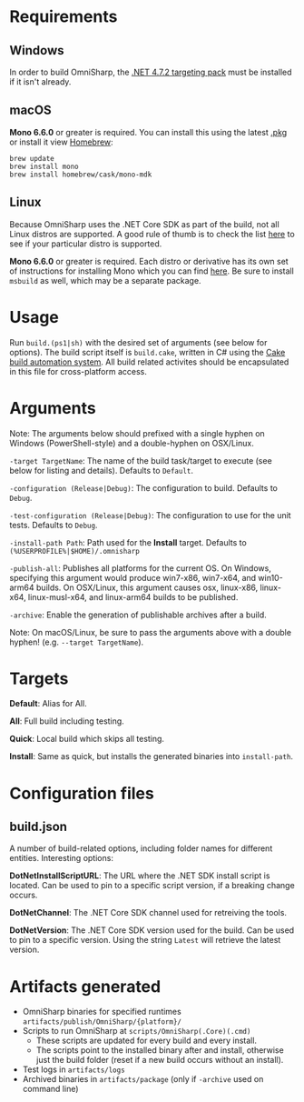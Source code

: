 # Requirements

## Windows

In order to build OmniSharp, the [.NET 4.7.2 targeting pack](https://dotnet.microsoft.com/download/dotnet-framework/thank-you/net472-developer-pack-offline-installer) must be installed if it isn't already.

## macOS

**Mono 6.6.0** or greater is required. You can install this using the latest [.pkg](http://www.mono-project.com/download/#download-mac) or install it view [Homebrew](https://brew.sh/):

```
brew update
brew install mono
brew install homebrew/cask/mono-mdk
```

## Linux

Because OmniSharp uses the .NET Core SDK as part of the build, not all Linux distros are supported. A good rule of thumb is to check the list [here](https://docs.microsoft.com/dotnet/core/install/dependencies?pivots=os-linux) to see if your particular distro is supported.

**Mono 6.6.0** or greater is required. Each distro or derivative has its own set of instructions for installing Mono which you can find [here](http://www.mono-project.com/download/#download-lin). Be sure to install `msbuild` as well, which may be a separate package.

# Usage

Run `build.(ps1|sh)` with the desired set of arguments (see below for options).
The build script itself is `build.cake`, written in C# using the [Cake build automation system](http://cakebuild.net/).
All build related activites should be encapsulated in this file for cross-platform access.

# Arguments

Note: The arguments below should prefixed with a single hyphen on Windows (PowerShell-style) and a double-hyphen on OSX/Linux.

  `-target TargetName`: The name of the build task/target to execute (see below for listing and details).
    Defaults to `Default`.

  `-configuration (Release|Debug)`: The configuration to build.
    Defaults to `Debug`.

  `-test-configuration (Release|Debug)`: The configuration to use for the unit tests.
    Defaults to `Debug`.

  `-install-path Path`: Path used for the **Install** target.
    Defaults to `(%USERPROFILE%|$HOME)/.omnisharp`

  `-publish-all`: Publishes all platforms for the current OS. On Windows, specifying this argument would produce win7-x86, win7-x64, and win10-arm64 builds. On OSX/Linux, this argument causes osx, linux-x86, linux-x64, linux-musl-x64, and linux-arm64 builds to be published.

  `-archive`: Enable the generation of publishable archives after a build.

Note: On macOS/Linux, be sure to pass the arguments above with a double hyphen! (e.g. `--target TargetName`).

# Targets

**Default**: Alias for All.

**All**: Full build including testing.

**Quick**: Local build which skips all testing.

**Install**: Same as quick, but installs the generated binaries into `install-path`.

# Configuration files

## build.json

A number of build-related options, including folder names for different entities. Interesting options:

**DotNetInstallScriptURL**: The URL where the .NET SDK install script is located.
  Can be used to pin to a specific script version, if a breaking change occurs.

**DotNetChannel**: The .NET Core SDK channel used for retreiving the tools.

**DotNetVersion**: The .NET Core SDK version used for the build. Can be used to pin to a specific version.
  Using the string `Latest` will retrieve the latest version.

# Artifacts generated

* OmniSharp binaries for specified runtimes `artifacts/publish/OmniSharp/{platform}/`
* Scripts to run OmniSharp at `scripts/OmniSharp(.Core)(.cmd)`
  * These scripts are updated for every build and every install.
  * The scripts point to the installed binary after and install, otherwise just the build folder (reset if a new build occurs without an install).
* Test logs in `artifacts/logs`
* Archived binaries in `artifacts/package` (only if `-archive` used on command line)
